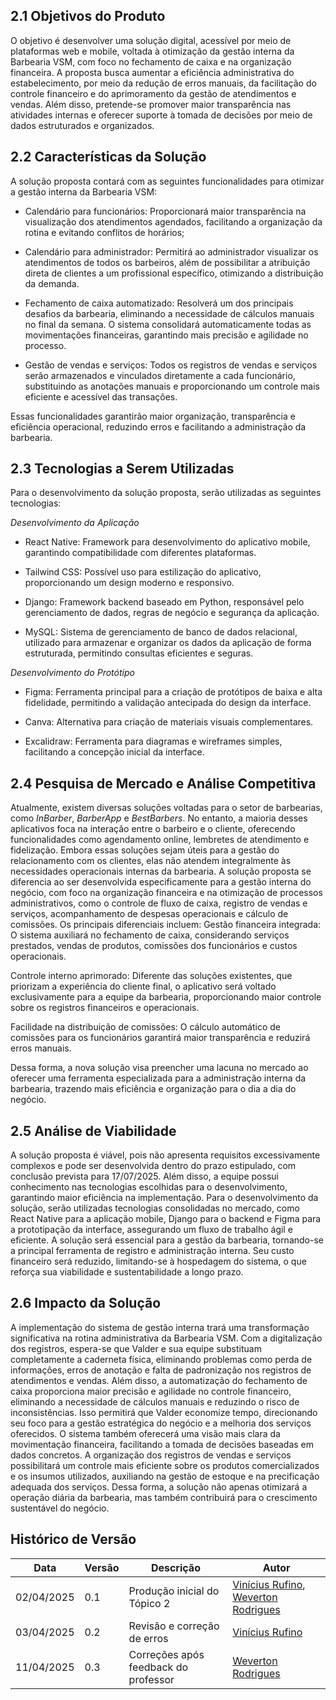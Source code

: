 ## 2.1 Objetivos do Produto

O objetivo é desenvolver uma solução digital, acessível por meio de plataformas web e mobile, voltada à otimização da gestão interna da Barbearia VSM, com foco no fechamento de caixa e na organização financeira.
A proposta busca aumentar a eficiência administrativa do estabelecimento, por meio da redução de erros manuais, da facilitação do controle financeiro e do aprimoramento da gestão de atendimentos e vendas.
Além disso, pretende-se promover maior transparência nas atividades internas e oferecer suporte à tomada de decisões por meio de dados estruturados e organizados.

## 2.2 Características da Solução

A solução proposta contará com as seguintes funcionalidades para otimizar a gestão interna da Barbearia VSM:

- Calendário para funcionários: Proporcionará maior transparência na visualização dos atendimentos agendados, facilitando a organização da rotina e evitando conflitos de horários;

- Calendário para administrador: Permitirá ao administrador visualizar os atendimentos de todos os barbeiros, além de possibilitar a atribuição direta de clientes a um profissional específico, otimizando a distribuição da demanda.

- Fechamento de caixa automatizado: Resolverá um dos principais desafios da barbearia, eliminando a necessidade de cálculos manuais no final da semana. O sistema consolidará automaticamente todas as movimentações financeiras, garantindo mais precisão e agilidade no processo.

- Gestão de vendas e serviços: Todos os registros de vendas e serviços serão armazenados e vinculados diretamente a cada funcionário, substituindo as anotações manuais e proporcionando um controle mais eficiente e acessível das transações.

Essas funcionalidades garantirão maior organização, transparência e eficiência operacional, reduzindo erros e facilitando a administração da barbearia.

## 2.3 Tecnologias a Serem Utilizadas

Para o desenvolvimento da solução proposta, serão utilizadas as seguintes tecnologias:

_Desenvolvimento da Aplicação_  

- React Native: Framework para desenvolvimento do aplicativo mobile, garantindo compatibilidade com diferentes plataformas.

- Tailwind CSS: Possível uso para estilização do aplicativo, proporcionando um design moderno e responsivo.

- Django: Framework backend baseado em Python, responsável pelo gerenciamento de dados, regras de negócio e segurança da aplicação.

- MySQL: Sistema de gerenciamento de banco de dados relacional, utilizado para armazenar e organizar os dados da aplicação de forma estruturada, permitindo consultas eficientes e seguras.

_Desenvolvimento do Protótipo_  

- Figma: Ferramenta principal para a criação de protótipos de baixa e alta fidelidade, permitindo a validação antecipada do design da interface.

- Canva: Alternativa para criação de materiais visuais complementares.

- Excalidraw: Ferramenta para diagramas e wireframes simples, facilitando a concepção inicial da interface.

## 2.4 Pesquisa de Mercado e Análise Competitiva

Atualmente, existem diversas soluções voltadas para o setor de barbearias, como _InBarber_, _BarberApp_ e _BestBarbers_. No entanto, a maioria desses aplicativos foca na interação entre o barbeiro e o cliente, oferecendo funcionalidades como agendamento online, lembretes de atendimento e fidelização. Embora essas soluções sejam úteis para a gestão do relacionamento com os clientes, elas não atendem integralmente às necessidades operacionais internas da barbearia.
A solução proposta se diferencia ao ser desenvolvida especificamente para a gestão interna do negócio, com foco na organização financeira e na otimização de processos administrativos, como o controle de fluxo de caixa, registro de vendas e serviços, acompanhamento de despesas operacionais e cálculo de comissões. Os principais diferenciais incluem:
Gestão financeira integrada: O sistema auxiliará no fechamento de caixa, considerando serviços prestados, vendas de produtos, comissões dos funcionários e custos operacionais.

Controle interno aprimorado: Diferente das soluções existentes, que priorizam a experiência do cliente final, o aplicativo será voltado exclusivamente para a equipe da barbearia, proporcionando maior controle sobre os registros financeiros e operacionais.

Facilidade na distribuição de comissões: O cálculo automático de comissões para os funcionários garantirá maior transparência e reduzirá erros manuais.

Dessa forma, a nova solução visa preencher uma lacuna no mercado ao oferecer uma ferramenta especializada para a administração interna da barbearia, trazendo mais eficiência e organização para o dia a dia do negócio.

## 2.5 Análise de Viabilidade

A solução proposta é viável, pois não apresenta requisitos excessivamente complexos e pode ser desenvolvida dentro do prazo estipulado, com conclusão prevista para 17/07/2025. Além disso, a equipe possui conhecimento nas tecnologias escolhidas para o desenvolvimento, garantindo maior eficiência na implementação.
Para o desenvolvimento da solução, serão utilizadas tecnologias consolidadas no mercado, como React Native para a aplicação mobile, Django para o backend e Figma para a prototipação da interface, assegurando um fluxo de trabalho ágil e eficiente.
A solução será essencial para a gestão da barbearia, tornando-se a principal ferramenta de registro e administração interna. Seu custo financeiro será reduzido, limitando-se à hospedagem do sistema, o que reforça sua viabilidade e sustentabilidade a longo prazo.

## 2.6 Impacto da Solução

A implementação do sistema de gestão interna trará uma transformação significativa na rotina administrativa da Barbearia VSM. Com a digitalização dos registros, espera-se que Valder e sua equipe substituam completamente a caderneta física, eliminando problemas como perda de informações, erros de anotação e falta de padronização nos registros de atendimentos e vendas.
Além disso, a automatização do fechamento de caixa proporciona maior precisão e agilidade no controle financeiro, eliminando a necessidade de cálculos manuais e reduzindo o risco de inconsistências. Isso permitirá que Valder economize tempo, direcionando seu foco para a gestão estratégica do negócio e a melhoria dos serviços oferecidos.
O sistema também oferecerá uma visão mais clara da movimentação financeira, facilitando a tomada de decisões baseadas em dados concretos. A organização dos registros de vendas e serviços possibilitará um controle mais eficiente sobre os produtos comercializados e os insumos utilizados, auxiliando na gestão de estoque e na precificação adequada dos serviços.
Dessa forma, a solução não apenas otimizará a operação diária da barbearia, mas também contribuirá para o crescimento sustentável do negócio.

## Histórico de Versão

| Data | Versão | Descrição | Autor |
|---|---|---|----|
| 02/04/2025 | 0.1 | Produção inicial do Tópico 2 | [Vinícius Rufino](https://github.com/RufinoVfR), [Weverton Rodrigues](https://github.com/vevetin) |
| 03/04/2025 | 0.2 | Revisão e correção de erros | [Vinícius Rufino](https://github.com/RufinoVfR) |
| 11/04/2025 | 0.3 | Correções após feedback do professor | [Weverton Rodrigues](https://github.com/vevetin) |
